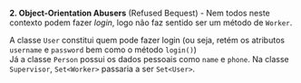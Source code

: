 **2. Object-Orientation Abusers** (Refused Bequest) - Nem todos neste contexto podem fazer *login*, logo não faz sentido ser um método de `Worker`.

A classe `User` constitui quem pode fazer login (ou seja, retém os atributos `username` e `password` bem como o método `login()`)  
Já a classe `Person` possui os dados pessoais como `name` e `phone`.
Na classe `Supervisor`, `Set<Worker>` passaria a ser `Set<User>`.